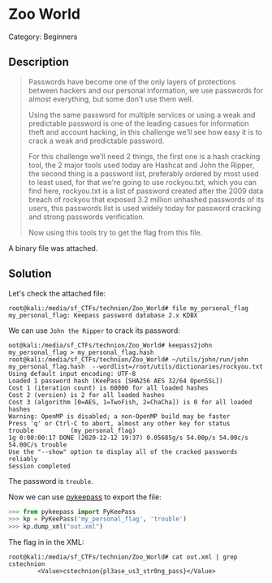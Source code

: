 # Zoo World
Category: Beginners

## Description
> Passwords have become one of the only layers of protections between hackers and our personal information, we use passwords for almost everything, but some don't use them well.
> 
> Using the same password for multiple services or using a weak and predictable password is one of the leading casues for information theft and account hacking, in this challenge we'll see how easy it is to crack a weak and predictable password.
> 
> For this challenge we'll need 2 things, the first one is a hash cracking tool, the 2 major tools used today are Hashcat and John the Ripper, the second thing is a password list, preferably ordered by most used to least used, for that we're going to use rockyou.txt, which you can find here, rockyou.txt is a list of password created after the 2009 data breach of rockyou that exposed 3.2 million unhashed passwords of its users, this passwords list is used widely today for password cracking and strong passwords verification.
> 
> Now using this tools try to get the flag from this file.

A binary file was attached.

## Solution

Let's check the attached file:

```console
root@kali:/media/sf_CTFs/technion/Zoo_World# file my_personal_flag
my_personal_flag: Keepass password database 2.x KDBX
```

We can use `John the Ripper` to crack its password:

```console
oot@kali:/media/sf_CTFs/technion/Zoo_World# keepass2john my_personal_flag > my_personal_flag.hash
root@kali:/media/sf_CTFs/technion/Zoo_World# ~/utils/john/run/john my_personal_flag.hash  --wordlist=/root/utils/dictionaries/rockyou.txt
Using default input encoding: UTF-8
Loaded 1 password hash (KeePass [SHA256 AES 32/64 OpenSSL])
Cost 1 (iteration count) is 60000 for all loaded hashes
Cost 2 (version) is 2 for all loaded hashes
Cost 3 (algorithm [0=AES, 1=TwoFish, 2=ChaCha]) is 0 for all loaded hashes
Warning: OpenMP is disabled; a non-OpenMP build may be faster
Press 'q' or Ctrl-C to abort, almost any other key for status
trouble          (my_personal_flag)
1g 0:00:00:17 DONE (2020-12-12 19:37) 0.05685g/s 54.00p/s 54.00c/s 54.00C/s trouble
Use the "--show" option to display all of the cracked passwords reliably
Session completed
```

The password is `trouble`.

Now we can use [pykeepass](https://pypi.org/project/pykeepass/) to export the file:


```python
>>> from pykeepass import PyKeePass
>>> kp = PyKeePass('my_personal_flag', 'trouble')
>>> kp.dump_xml("out.xml")
```

The flag in in the XML:

```console
root@kali:/media/sf_CTFs/technion/Zoo_World# cat out.xml | grep cstechnion
        <Value>cstechnion{pl3ase_us3_str0ng_pass}</Value>
```